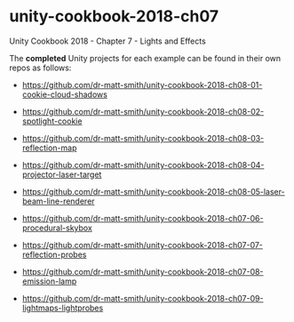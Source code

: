 # unity-cookbook-2018-ch07
Unity Cookbook 2018 - Chapter 7 - Lights and Effects

The **completed** Unity projects for each example can be found in their own repos as follows:

- https://github.com/dr-matt-smith/unity-cookbook-2018-ch08-01-cookie-cloud-shadows

- https://github.com/dr-matt-smith/unity-cookbook-2018-ch08-02-spotlight-cookie

- https://github.com/dr-matt-smith/unity-cookbook-2018-ch08-03-reflection-map

- https://github.com/dr-matt-smith/unity-cookbook-2018-ch08-04-projector-laser-target

- https://github.com/dr-matt-smith/unity-cookbook-2018-ch08-05-laser-beam-line-renderer

- https://github.com/dr-matt-smith/unity-cookbook-2018-ch07-06-procedural-skybox

- https://github.com/dr-matt-smith/unity-cookbook-2018-ch07-07-reflection-probes

- https://github.com/dr-matt-smith/unity-cookbook-2018-ch07-08-emission-lamp

- https://github.com/dr-matt-smith/unity-cookbook-2018-ch07-09-lightmaps-lightprobes
